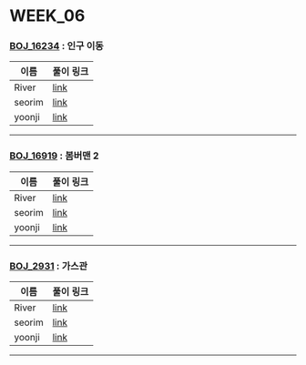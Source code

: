 # WEEK_06

### [BOJ_16234](https://boj.kr/16234) : 인구 이동

|이름|풀이 링크|
|--|--|
|River| [link](BOJ_16234/River.java)
|seorim| [link](BOJ_16234/seorim.py)
|yoonji| [link](BOJ_16234/yoonji.java)
---


### [BOJ_16919](https://boj.kr/16919) : 봄버맨 2

|이름|풀이 링크|
|--|--|
|River| [link](BOJ_16919/River.java)
|seorim| [link](BOJ_16919/seorim.py)
|yoonji| [link](BOJ_16919/yoonji.java)
---


### [BOJ_2931](https://boj.kr/2931) : 가스관

|이름|풀이 링크|
|--|--|
|River| [link](BOJ_2931/River.java)
|seorim| [link](BOJ_2931/seorim.py)
|yoonji| [link](BOJ_2931/yoonji.java)
---
